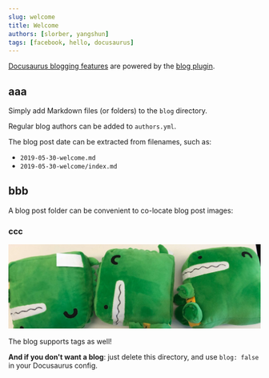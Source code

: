 ```yaml
---
slug: welcome
title: Welcome
authors: [slorber, yangshun]
tags: [facebook, hello, docusaurus]
---
```


[Docusaurus blogging features](https://docusaurus.io/docs/blog) are powered by the [blog plugin](https://docusaurus.io/docs/api/plugins/@docusaurus/plugin-content-blog).

## aaa

Simply add Markdown files (or folders) to the `blog` directory.

Regular blog authors can be added to `authors.yml`.

The blog post date can be extracted from filenames, such as:

- `2019-05-30-welcome.md`
- `2019-05-30-welcome/index.md`

## bbb

A blog post folder can be convenient to co-locate blog post images:

### ccc

![Docusaurus Plushie](./docusaurus-plushie-banner.jpeg)

The blog supports tags as well!

**And if you don't want a blog**: just delete this directory, and use `blog: false` in your Docusaurus config.
